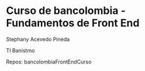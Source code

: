 # Curso de bancolombia - Fundamentos de Front End 

Stephany Acevedo Pineda 

TI Banistmo

Repos: bancolombiaFrontEndCurso
